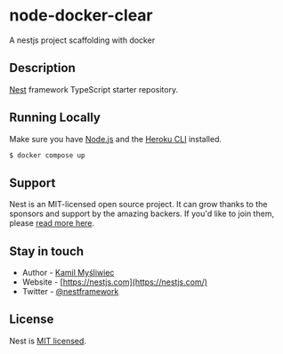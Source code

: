 # node-docker-clear

A nestjs project scaffolding with docker

## Description

[Nest](https://github.com/nestjs/nest) framework TypeScript starter repository.



## Running Locally

Make sure you have [Node.js](http://nodejs.org/) and the [Heroku CLI](https://cli.heroku.com/) installed.

```sh
$ docker compose up
```


## Support

Nest is an MIT-licensed open source project. It can grow thanks to the sponsors and support by the amazing backers. If you'd like to join them, please [read more here](https://docs.nestjs.com/support).

## Stay in touch

- Author - [Kamil Myśliwiec](https://kamilmysliwiec.com)
- Website - [https://nestjs.com](https://nestjs.com/)
- Twitter - [@nestframework](https://twitter.com/nestframework)

## License

Nest is [MIT licensed](LICENSE).
